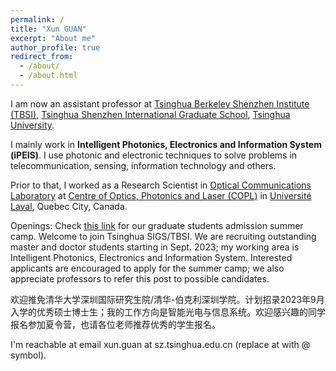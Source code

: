 ```yaml
---
permalink: /
title: "Xun GUAN"
excerpt: "About me"
author_profile: true
redirect_from: 
  - /about/
  - /about.html
---
```

I am now an assistant professor at [Tsinghua Berkeley Shenzhen Institute (TBSI)](https://www.tbsi.edu.cn/), [Tsinghua Shenzhen International Graduate School](https://www.sigs.tsinghua.edu.cn/), [Tsinghua University](https://www.tsinghua.edu.cn/en/).

I mainly work in **Intelligent Photonics, Electronics and Information System (iPEIS)**. I use photonic and electronic techniques to solve problems in telecommunication, sensing, information technology and others.

Prior to that, I worked as a Research Scientist in [Optical Communications Laboratory](https://ocl.fsg.ulaval.ca/) at [Centre of Optics, Photonics and Laser (COPL)](https://www.copl.ulaval.ca/accueil/) in [Universit&eacute; Laval](https://www.ulaval.ca/), Quebec City, Canada.

Openings: Check [this link](https://www.tbsi.edu.cn/2022/0530/c3680a54039/page.htm) for our graduate students admission summer camp. Welcome to join Tsinghua SIGS/TBSI. We are recruiting outstanding master and doctor students starting in Sept. 2023; my working area is Intelligent Photonics, Electronics and Information System. Interested applicants are encouraged to apply for the summer camp; we also appreciate professors to refer this post to possible candidates. 

欢迎推免清华大学深圳国际研究生院/清华-伯克利深圳学院。计划招录2023年9月入学的优秀硕士博士生；我的工作方向是智能光电与信息系统。欢迎感兴趣的同学报名参加夏令营，也请各位老师推荐优秀的学生报名。

I'm reachable at email xun.guan at sz.tsinghua.edu.cn (replace at with @ symbol).






